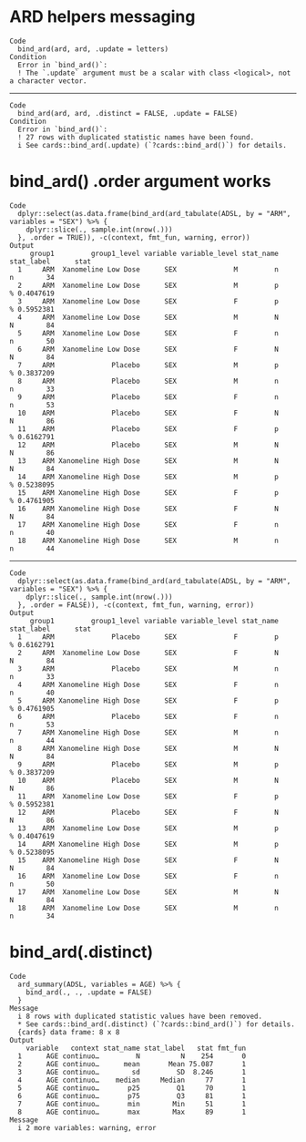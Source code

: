 # ARD helpers messaging

    Code
      bind_ard(ard, ard, .update = letters)
    Condition
      Error in `bind_ard()`:
      ! The `.update` argument must be a scalar with class <logical>, not a character vector.

---

    Code
      bind_ard(ard, ard, .distinct = FALSE, .update = FALSE)
    Condition
      Error in `bind_ard()`:
      ! 27 rows with duplicated statistic names have been found.
      i See cards::bind_ard(.update) (`?cards::bind_ard()`) for details.

# bind_ard() .order argument works

    Code
      dplyr::select(as.data.frame(bind_ard(ard_tabulate(ADSL, by = "ARM", variables = "SEX") %>% {
        dplyr::slice(., sample.int(nrow(.)))
      }, .order = TRUE)), -c(context, fmt_fun, warning, error))
    Output
         group1         group1_level variable variable_level stat_name stat_label      stat
      1     ARM  Xanomeline Low Dose      SEX              M         n          n        34
      2     ARM  Xanomeline Low Dose      SEX              M         p          % 0.4047619
      3     ARM  Xanomeline Low Dose      SEX              F         p          % 0.5952381
      4     ARM  Xanomeline Low Dose      SEX              M         N          N        84
      5     ARM  Xanomeline Low Dose      SEX              F         n          n        50
      6     ARM  Xanomeline Low Dose      SEX              F         N          N        84
      7     ARM              Placebo      SEX              M         p          % 0.3837209
      8     ARM              Placebo      SEX              M         n          n        33
      9     ARM              Placebo      SEX              F         n          n        53
      10    ARM              Placebo      SEX              F         N          N        86
      11    ARM              Placebo      SEX              F         p          % 0.6162791
      12    ARM              Placebo      SEX              M         N          N        86
      13    ARM Xanomeline High Dose      SEX              M         N          N        84
      14    ARM Xanomeline High Dose      SEX              M         p          % 0.5238095
      15    ARM Xanomeline High Dose      SEX              F         p          % 0.4761905
      16    ARM Xanomeline High Dose      SEX              F         N          N        84
      17    ARM Xanomeline High Dose      SEX              F         n          n        40
      18    ARM Xanomeline High Dose      SEX              M         n          n        44

---

    Code
      dplyr::select(as.data.frame(bind_ard(ard_tabulate(ADSL, by = "ARM", variables = "SEX") %>% {
        dplyr::slice(., sample.int(nrow(.)))
      }, .order = FALSE)), -c(context, fmt_fun, warning, error))
    Output
         group1         group1_level variable variable_level stat_name stat_label      stat
      1     ARM              Placebo      SEX              F         p          % 0.6162791
      2     ARM  Xanomeline Low Dose      SEX              F         N          N        84
      3     ARM              Placebo      SEX              M         n          n        33
      4     ARM Xanomeline High Dose      SEX              F         n          n        40
      5     ARM Xanomeline High Dose      SEX              F         p          % 0.4761905
      6     ARM              Placebo      SEX              F         n          n        53
      7     ARM Xanomeline High Dose      SEX              M         n          n        44
      8     ARM Xanomeline High Dose      SEX              M         N          N        84
      9     ARM              Placebo      SEX              M         p          % 0.3837209
      10    ARM              Placebo      SEX              M         N          N        86
      11    ARM  Xanomeline Low Dose      SEX              F         p          % 0.5952381
      12    ARM              Placebo      SEX              F         N          N        86
      13    ARM  Xanomeline Low Dose      SEX              M         p          % 0.4047619
      14    ARM Xanomeline High Dose      SEX              M         p          % 0.5238095
      15    ARM Xanomeline High Dose      SEX              F         N          N        84
      16    ARM  Xanomeline Low Dose      SEX              F         n          n        50
      17    ARM  Xanomeline Low Dose      SEX              M         N          N        84
      18    ARM  Xanomeline Low Dose      SEX              M         n          n        34

# bind_ard(.distinct)

    Code
      ard_summary(ADSL, variables = AGE) %>% {
        bind_ard(., ., .update = FALSE)
      }
    Message
      i 8 rows with duplicated statistic values have been removed.
      * See cards::bind_ard(.distinct) (`?cards::bind_ard()`) for details.
      {cards} data frame: 8 x 8
    Output
        variable   context stat_name stat_label   stat fmt_fun
      1      AGE continuo…         N          N    254       0
      2      AGE continuo…      mean       Mean 75.087       1
      3      AGE continuo…        sd         SD  8.246       1
      4      AGE continuo…    median     Median     77       1
      5      AGE continuo…       p25         Q1     70       1
      6      AGE continuo…       p75         Q3     81       1
      7      AGE continuo…       min        Min     51       1
      8      AGE continuo…       max        Max     89       1
    Message
      i 2 more variables: warning, error

